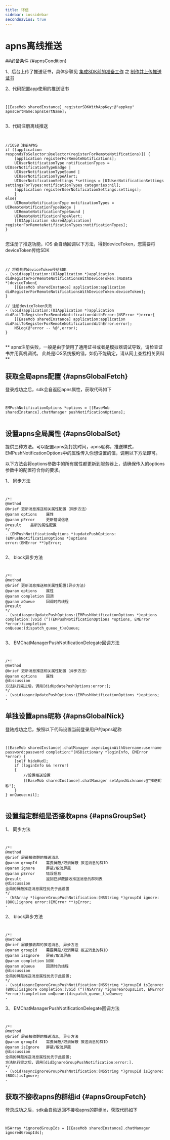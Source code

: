```yaml
---
title: 环信
sidebar: iossidebar
secondnavios: true
---
```


# apns离线推送

##必备条件 {#apnsCondition}

1、后台上传了推送证书，具体步骤见 [集成SDK前的准备工作](http://www.easemob.com/docs/ios/IOSSDKPrepare) 之 [制作并上传推送证书](http://www.easemob.com/docs/ios/IOSSDKPrepare/#apnsCertificate)

2、代码配置app使用的推送证书

<pre class="hll"><code class="language-java">

[[EaseMob sharedInstance] registerSDKWithAppKey:@"appkey" apnsCertName:apnsCertName];

</code></pre>

3、代码注册离线推送

<pre class="hll"><code class="language-java">

//iOS8 注册APNS
if ([application respondsToSelector:@selector(registerForRemoteNotifications)]) {
    [application registerForRemoteNotifications];
    UIUserNotificationType notificationTypes = UIUserNotificationTypeBadge |
    UIUserNotificationTypeSound |
    UIUserNotificationTypeAlert;
    UIUserNotificationSettings *settings = [UIUserNotificationSettings settingsForTypes:notificationTypes categories:nil];
    [application registerUserNotificationSettings:settings];
    }
else{
    UIRemoteNotificationType notificationTypes = UIRemoteNotificationTypeBadge |
    UIRemoteNotificationTypeSound |
    UIRemoteNotificationTypeAlert;
    [[UIApplication sharedApplication] registerForRemoteNotificationTypes:notificationTypes];
}

</code></pre>


您注册了推送功能，iOS 会自动回调以下方法，得到deviceToken，您需要将deviceToken传给SDK

<pre class="hll"><code class="language-java">

// 将得到的deviceToken传给SDK
- (void)application:(UIApplication *)application didRegisterForRemoteNotificationsWithDeviceToken:(NSData *)deviceToken{
    [[EaseMob sharedInstance] application:application didRegisterForRemoteNotificationsWithDeviceToken:deviceToken];
}

// 注册deviceToken失败
- (void)application:(UIApplication *)application didFailToRegisterForRemoteNotificationsWithError:(NSError *)error{
    [[EaseMob sharedInstance] application:application didFailToRegisterForRemoteNotificationsWithError:error];
    NSLog(@"error -- %@",error);
}

</code></pre>

** apns注册失败，一般是由于使用了通用证书或者是模拟器调试导致，请检查证书并用真机调试。
此处是iOS系统报的错，如仍不能确定，请从网上查找相关资料**


## 获取全局apns配置 {#apnsGlobalFetch}

登录成功之后，sdk会自返回apns属性，获取代码如下

<pre class="hll"><code class="language-java">

EMPushNotificationOptions *options = [[EaseMob sharedInstance].chatManager pushNotificationOptions];

</code></pre>

## 设置apns全局属性 {#apnsGlobalSet}

提供三种方法。可以配置apns免打扰时间，apns昵称，推送样式，EMPushNotificationOptions中的属性传入你想设置的值，调用以下方法即可。

以下方法会将options参数中的所有属性都更新到服务器上，请确保传入的options参数中的配置符合你的要求。

1、 同步方法

<pre class="hll"><code class="language-java">

/*!
@method
@brief 更新消息推送相关属性配置（同步方法）
@param options    属性
@param pError     更新错误信息
@result    最新的属性配置
*/
- (EMPushNotificationOptions *)updatePushOptions:(EMPushNotificationOptions *)options
error:(EMError **)pError;

</code></pre>

2、 block异步方法

<pre class="hll"><code class="language-java">

/*!
@method
@brief 更新消息推送相关属性配置(异步方法)
@param options    属性
@param completion 回调
@param aQueue     回调时的线程
@result
*/
- (void)asyncUpdatePushOptions:(EMPushNotificationOptions *)options
completion:(void (^)(EMPushNotificationOptions *options, EMError *error))completion
onQueue:(dispatch_queue_t)aQueue;

</code></pre>

3、 EMChatManagerPushNotificationDelegate回调方法

<pre class="hll"><code class="language-java">

/*!
@method
@brief 更新消息推送相关属性配置（异步方法）
@param options    属性
@discussion
方法执行完之后，调用[didUpdatePushOptions:error:];
*/
- (void)asyncUpdatePushOptions:(EMPushNotificationOptions *)options;
- 
</code></pre>

## 单独设置apns昵称 {#apnsGlobalNick}

登陆成功之后，按照以下代码设置当前登录用户的apns昵称

<pre class="hll"><code class="language-java">

[[EaseMob sharedInstance].chatManager asyncLoginWithUsername:username
password:password completion:^(NSDictionary *loginInfo, EMError *error) {
    [self hideHud];
    if (loginInfo && !error) 
    {
        //设置推送设置
        [[EaseMob sharedInstance].chatManager setApnsNickname:@"推送昵称"];
    }
} onQueue:nil];

</code></pre>

## 设置指定群组是否接收apns {#apnsGroupSet}

1、 同步方法

<pre class="hll"><code class="language-java">

/*!
@method
@brief 屏蔽接收群的推送消息
@param groupId    需要屏蔽/取消屏蔽 推送消息的群ID
@param ignore     屏蔽/取消屏蔽
@param pError     错误信息
@result           返回已屏蔽接收推送消息的群列表
@discussion
全局的屏蔽推送消息属性优先于此设置
*/
- (NSArray *)ignoreGroupPushNotification:(NSString *)groupId ignore:(BOOL)ignore error:(EMError **)pError;
- 
</code></pre>

2、 block异步方法

<pre class="hll"><code class="language-java">

/*!
@method
@brief 屏蔽接收群的推送消息, 异步方法
@param groupId    需要屏蔽/取消屏蔽 推送消息的群ID
@param isIgnore   屏蔽/取消屏蔽
@param completion 回调
@param aQueue     回调时的线程
@discussion
全局的屏蔽推送消息属性优先于此设置;
*/
- (void)asyncIgnoreGroupPushNotification:(NSString *)groupId isIgnore:(BOOL)isIgnore completion:(void (^)(NSArray *ignoreGroupsList, EMError *error))completion onQueue:(dispatch_queue_t)aQueue;
- 
</code></pre>

3、 EMChatManagerPushNotificationDelegate回调方法

<pre class="hll"><code class="language-java">

/*!
@method
@brief 屏蔽接收群的推送消息, 异步方法
@param groupId    需要屏蔽/取消屏蔽 推送消息的群ID
@param isIgnore   屏蔽/取消屏蔽
@discussion
全局的屏蔽推送消息属性优先于此设置; 
方法执行完之后，调用[didIgnoreGroupPushNotification:error:].
*/
- (void)asyncIgnoreGroupPushNotification:(NSString *)groupId isIgnore:(BOOL)isIgnore;
- 
</code></pre>

## 获取不接收apns的群组id {#apnsGroupFetch}

登录成功之后，sdk会自动返回不接收apns的群组id，获取代码如下

<pre class="hll"><code class="language-java">

NSArray *ignoredGroupIds = [[EaseMob sharedInstance].chatManager ignoredGroupIds];

</code></pre>

